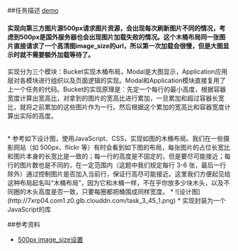 ##任务描述 [demo](https://kad0108.github.io/IFE/task45)

#### 实现向第三方图片源500px请求图片资源，会出现每次刷新图片不同的情况，考虑到500px是国外服务器也会出现图片加载失败的情况。这个木桶布局同一张图片直接请求了一个高清图image_size的url，所以第一次加载会很慢，但是大图显示时就不需要额外加载等待了。

实现分为三个模块：Bucket实现木桶布局，Modal是大图显示，Application应用层对各模块进行组织以及页面逻辑的实现。Modal和Application模块直接复用了上一个任务的代码。Bucket的实现原理是：先定一个每行的最小高度，根据容器宽度计算出宽高比，对拿到的图片的宽高比进行累加，一旦累加和超过容器长宽比，就将之前累加的这些图片作为一行。然后根据这个累加的宽高比和容器宽度计算出实际的高度。

<br/>
* 参考如下设计图，使用JavaScript、CSS，实现如图的木桶布局。我们在一些摄影网站（如 500px、flickr 等）有时会看到如下图的布局，每张图片的占位长宽比和图片本身的长宽比是一致的；每一行的高度是不固定的，但是要尽可能接近；每行的图片数也是不同的，在一定范围内（这题中我们规定每行 3-6 张，最后一行除外）通过控制图片是否加入当前行，保证行高尽可能接近。这里我们方便起见给这种布局起名叫“木桶布局”，因为它和木桶一样，不在乎你放多少块木头，以及不同圈的木头高度是否一致，只要每圈都把桶围成同样宽度。
* ![设计图](http://7xrp04.com1.z0.glb.clouddn.com/task_3_45_1.png)
* 实现封装为一个JavaScript的库

##参考资料

* [500px image_size设置](https://github.com/500px/api-documentation/blob/master/basics/formats_and_terms.md#image-urls-and-image-sizes)
